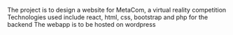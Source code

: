 The project is to design a website for MetaCom, a virtual reality competition
Technologies used include react, html, css, bootstrap and php for the backend
The webapp is to be hosted on wordpress
